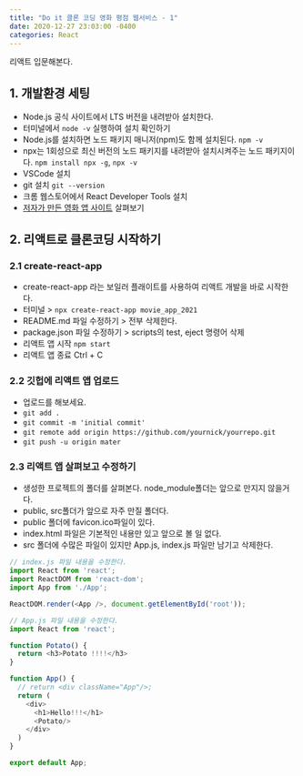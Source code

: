 ```yaml
---
title: "Do it 클론 코딩 영화 평점 웹서비스 - 1"
date: 2020-12-27 23:03:00 -0400
categories: React
---
```


리액트 입문해본다.

## 1. 개발환경 세팅
- Node.js 공식 사이트에서 LTS 버전을 내려받아 설치한다.
- 터미널에서 ``node -v`` 실행하여 설치 확인하기
- Node.js를 설치하면 노드 패키지 매니저(npm)도 함께 설치된다. ``npm -v``
- npx는 1회성으로 최신 버전의 노드 패키지를 내려받아 설치시켜주는 노드 패키지이다. ``npm install npx -g``,  ``npx -v``
- VSCode 설치
- git 설치 ``git --version``
- 크롬 웹스토어에서 React Developer Tools 설치
- [저자가 만든 영화 앱 사이트](nomadcoders.github.io/movie_app_2019) 살펴보기

## 2. 리액트로 클론코딩 시작하기

### 2.1 create-react-app
- create-react-app 라는 보일러 플래이트를 사용하여 리액트 개발을 바로 시작한다.
- 터미널 > ``npx create-react-app movie_app_2021``
- README.md 파일 수정하기 > 전부 삭제한다.
- package.json 파일 수정하기 > scripts의 test, eject 명령어 삭제
- 리액트 앱 시작 ``npm start``
- 리액트 앱 종료 Ctrl + C

### 2.2 깃헙에 리액트 앱 업로드
- 업로드를 해보세요.
- ``git add .``
- ``git commit -m 'initial commit'``
- ``git remote add origin https://github.com/yournick/yourrepo.git``
- ``git push -u origin mater``

### 2.3 리액트 앱 살펴보고 수정하기
- 생성한 프로젝트의 폴더를 살펴본다. node_module폴더는 앞으로 만지지 않을거다.
- public, src폴더가 앞으로 자주 만질 폴더다.
- public 폴더에 favicon.ico파일이 있다.
- index.html 파일은 기본적인 내용만 있고 앞으로 볼 일 없다.
- src 폴더에 수많은 파일이 있지만 App.js, index.js 파일만 남기고 삭제한다.

```javascript
// index.js 파일 내용을 수정한다.
import React from 'react';
import ReactDOM from 'react-dom';
import App from './App';

ReactDOM.render(<App />, document.getElementById('root'));
```
```javascript
// App.js 파일 내용을 수정한다.
import React from 'react';

function Potato() {
  return <h3>Potato !!!!</h3>
}

function App() {
  // return <div className="App"/>;
  return (
    <div>
      <h1>Hello!!!</h1>
      <Potato/>
    </div>
  )
}

export default App;
```
